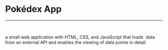 # Pokédex App
<hr>
<br>
<p>   a   small   web   application   with   HTML,   CSS,   and   JavaScript   that   loads  data   from   an   external   API   and   enables   the   viewing   of   data   points   in   detail</p>


